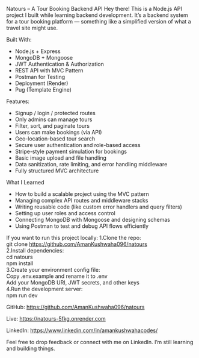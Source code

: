 Natours – A Tour Booking Backend API
  Hey there!
    This is a Node.js API project I built while learning backend development.
    It’s a backend system for a tour booking platform — something like a simplified version of what a travel site might use.

Built With:
- Node.js + Express  
- MongoDB + Mongoose  
- JWT Authentication & Authorization  
- REST API with MVC Pattern  
- Postman for Testing  
- Deployment (Render)  
- Pug (Template Engine)

Features:
- Signup / login / protected routes  
- Only admins can manage tours  
- Filter, sort, and paginate tours  
- Users can make bookings (via API)  
- Geo-location-based tour search  
- Secure user authentication and role-based access  
- Stripe-style payment simulation for bookings  
- Basic image upload and file handling  
- Data sanitization, rate limiting, and error handling middleware  
- Fully structured MVC architecture


What I Learned
- How to build a scalable project using the MVC pattern  
- Managing complex API routes and middleware stacks  
- Writing reusable code (like custom error handlers and query filters)  
- Setting up user roles and access control  
- Connecting MongoDB with Mongoose and designing schemas  
- Using Postman to test and debug API flows efficiently

If you want to run this project locally:
1.Clone the repo:   
 git clone https://github.com/AmanKushwaha096/natours  
2.Install dependencies:  
 cd natours  
 npm install  
3.Create your environment config file:  
 Copy .env.example and rename it to .env  
 Add your MongoDB URI, JWT secrets, and other keys  
4.Run the development server:  
 npm run dev  

GitHub: https://github.com/AmanKushwaha096/natours

Live: https://natours-5fkg.onrender.com

LinkedIn: https://www.linkedin.com/in/amankushwahacodes/

Feel free to drop feedback or connect with me on LinkedIn.
I’m still learning and building things.
